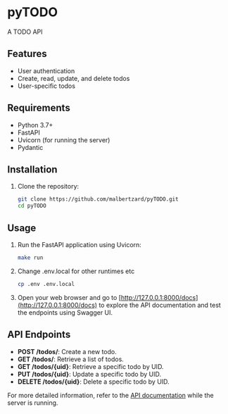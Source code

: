 # pyTODO

A TODO API

## Features

- User authentication
- Create, read, update, and delete todos
- User-specific todos

## Requirements

- Python 3.7+
- FastAPI
- Uvicorn (for running the server)
- Pydantic

## Installation

1. Clone the repository:

   ```bash
   git clone https://github.com/malbertzard/pyTODO.git
   cd pyTODO
   ```


## Usage

1. Run the FastAPI application using Uvicorn:

   ```bash
   make run
   ```

2. Change .env.local for other runtimes etc
   ```bash
   cp .env .env.local
   ```

3. Open your web browser and go to [http://127.0.0.1:8000/docs](http://127.0.0.1:8000/docs) to explore the API documentation and test the endpoints using Swagger UI.

## API Endpoints

- **POST /todos/**: Create a new todo.
- **GET /todos/**: Retrieve a list of todos.
- **GET /todos/{uid}**: Retrieve a specific todo by UID.
- **PUT /todos/{uid}**: Update a specific todo by UID.
- **DELETE /todos/{uid}**: Delete a specific todo by UID.

For more detailed information, refer to the [API documentation](http://127.0.0.1:8000/docs) while the server is running.
